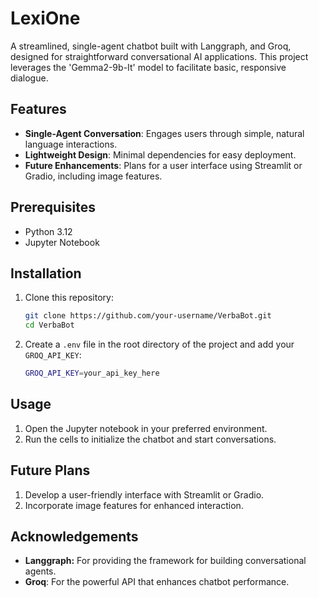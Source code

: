 # LexiOne

A streamlined, single-agent chatbot built with Langgraph, and Groq, designed for straightforward conversational AI applications. This project leverages the 'Gemma2-9b-It' model to facilitate basic, responsive dialogue.

## Features

- **Single-Agent Conversation**: Engages users through simple, natural language interactions.
- **Lightweight Design**: Minimal dependencies for easy deployment.
- **Future Enhancements**: Plans for a user interface using Streamlit or Gradio, including image features.

## Prerequisites

- Python 3.12
- Jupyter Notebook

## Installation

1. Clone this repository:
   ```bash
   git clone https://github.com/your-username/VerbaBot.git
   cd VerbaBot

2. Create a ```.env``` file in the root directory of the project and add your ```GROQ_API_KEY```:
    ```bash
    GROQ_API_KEY=your_api_key_here

## Usage
1. Open the Jupyter notebook in your preferred environment.
2. Run the cells to initialize the chatbot and start conversations.

## Future Plans
1. Develop a user-friendly interface with Streamlit or Gradio.
2. Incorporate image features for enhanced interaction.

## Acknowledgements
* **Langgraph:** For providing the framework for building conversational agents.
* **Groq**: For the powerful API that enhances chatbot performance.

